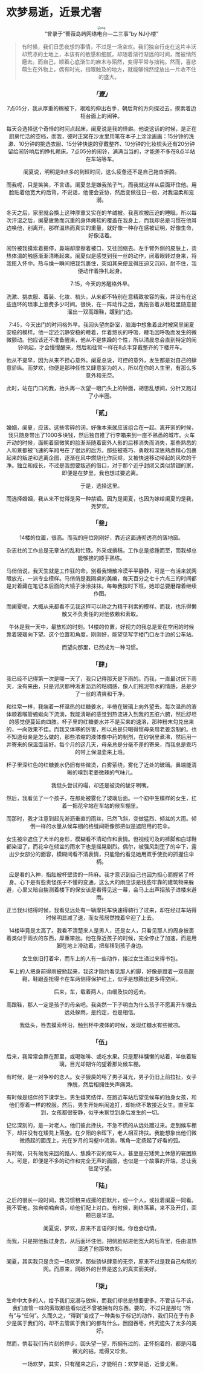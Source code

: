 # 欢梦易逝，近景尤奢

<center><img src="_images/640-20200206172035017.jpeg" alt="img" style="zoom:50%;" /></center>



<center>“曾录于“蔷薇岛屿网络电台—二三事”by NJ小楼”



> 有时候，我们日思夜想的事情，不过是一场空欢。我们独自行走在这片丰沃却荒凉的土地上，本该有的敏感和细腻，却随着渐行渐远的时间，而被悄然磨去。而自己，顺着心底渐生的麻木与陌然，变得平常与拙钝。然而，喜悲萌生在外物上，偶有时光，指眼触及的地方，就能够悄然绽放出一片收不住的盛大。



### ***「壹」***

7点05分，我从厚重的棉被下，艰难的伸出右手，朝后背的方向探过去，摸索着边柜台面上的闹钟。

每天会选择这个奇怪的时间点起床，阑夏说是我的怪癖。他说这话的时候，是正在厨房忙活的空档，而我，彼时正窝在沙发里用笔在本子上涂涂画画：15分钟的洗漱、10分钟的挑选衣服、15分钟快速的穿戴整齐、10分钟的化妆梳头还有20分钟留给闹铃响后的挣扎赖床。7点05分的闹铃，满满当当的，才能差不多在8点半站在车站等车。

阑夏说，明明是9点多的到班时间，这么疲惫还不是自己拖沓折腾。

而我呢，只是笑笑，不言语。阑夏总是嫌我孩子气，而我就这样从后面环住他。用脸贴着他宽大的后背，不说话，他便会妥协，然后变做往日一般，对我温柔和宠溺。

冬天之后，家里就会换上这种厚重又实在的羊绒被。我喜欢被压迫的睡眠，所以每次汗湿之后，阑夏疲惫而沉重的身体瘫软的覆盖在我身上，而我却总是习惯在他耳边唤他，别离开。那样温热而真实的重量，就好像一种存在感被证明，好像生命，好像活着。

闹铃被我摸索着摁停，鼻端却摩擦着被口，又往回缩去。左手臂外侧的皮肤上，烫热体温的触感渐渐清晰起来。阑夏似是感觉到我一丝的动作，闭着眼转过身来，将我揽入怀中。热与燥一瞬间把我包裹住，突如其来便显得压迫又沉闷，耐不住，我便动作着挣扎起身。

7:15，今天的苏醒格外早。

洗漱、挑衣服、着装、化妆、梳头，从来都不特别在意精致妆容的我，并没有在这些连环的琐事上浪费多少时间。很快，在一阵动作之后，我拖沓着从鞋柜里随意提溜出一双高跟鞋，踱到门边。

7:45，今天出门的时间格外早。我回头望向卧室，脑海中想象着此时被窝里阑夏安稳的模样。他一定还沉静安稳的睡着，伴着悠长的呼吸，睫毛因呼吸而发生的微微颤动。他应该还不准备醒来，他从不是焦躁的个性，所以清晨总会直到特定的闹铃响起，才会慢慢醒来，然后和往常一样在8点半穿戴整齐的下楼开车。

他从不提早，因为从来不担心意外。阑夏总说，可控的意外，发生都是对自己的肆意骄纵。而梦欢，你便是那种任性又肆意妄为的人，所以在你的人生里，有那么多意外和无奈。

此时，站在门口的我，抬头再一次望一眼门头上的钟面，胡思乱想间，分针又跑过了小半圈。



### **「贰」**

婚姻，阑夏，应该。这些零碎的词，好像本来就应该组合在一起。离开家的时候，我只随身带出了1000多块钱，然后独自推了行李箱来到一座不熟悉的城市。火车开动的时候，面朝着窗微笑的脸渐渐随着窗外人影的后移消失而消失，那些熟悉的人和景都被飞速的车厢甩在了很远的后方。那些被乖巧、勇敢和深思熟虑精心包裹起来的叛逆和逃离企图，逐渐在风中燃烧化作灰烬，又被快速移动带起的风吹的干净。独立和成长，不过是我想要叛逃的借口，对于那个近乎封闭又类似禁锢的家，即便是在梦里，我也想过要逃离。

于是，选择这里。

而选择婚姻，我从来不觉得是另一种禁锢。因为是阑夏，也因为嫁给阑夏的是我，尧梦欢。



### **「叁」**

14楼的位置，很高。而我的座位刚刚好，靠近这面通彻透亮的落地窗。

杂志社的工作总是无章法的乱和忙碌。外采或撰稿，工作总是接踵而至，而我却总能够接的顺手熟练。

马俏俏说，我天生就是工作狂的命。别看我懒散冷漠平平静静，可是一有活来就两眼放光，一派专业模样。马俏俏是我隔桌的美编，每天百分之七十六点三的时间都是对着藏在笔记本后面的大镜子涂涂抹抹。每每我按时下班，她却总要磨蹭着继续作图。

而阑夏呢，大概从来都看不见我这样可以称之为精干利索的模样。而我，也乐得懒散又不负责任的对他依赖和索取。

午休是我一天中，最放松的时刻。14楼的位置，好视力的我总是爱在空闲的时候靠着玻璃向下望。这个位置和角度，刚刚好，能望见写字楼门口左手边的公车站。

而望向那里，已然成为一种习惯。



### **「肆」**

我已经不记得第一次是哪一天了，我只记得那天是下雨的。而我，一直最讨厌下雨天，没有来由，只是讨厌那种淅淅沥沥的粘稠感，像人们拖泥带水的情感，总是少了一丝的清爽和干净。

和往常一样，我端着一杯温热的红糖姜水，半倚在玻璃上向外望去。每次温热的液体顺着喉管蜿蜒向下流淌，我能清晰的感觉到热流进入到我的五脏六腑，然后舒坦的感觉便蔓延向四肢。杯子里的红糖姜水并不是买来的速溶，那种粉末勾兑出来的，一向效果不佳。而我又体寒的厉害，所以总是只喝得惯母亲用老姜泡制的。也不知道母亲是怎么做的，那些浓缩的液体像中药的制剂，在砂锅里煮沸，然后用一并寄来的保温壶装好。每个月的这几天，母亲总是分毫不差的寄来，而我总是乖巧的带上保温壶来上班。

杯子里深红色的红糖姜水仍旧有些微烫，白雾萦绕，雾化了近处的玻璃。鼻端能清晰的嗅到老姜微辣的气味儿。

我低头尝试的嘬，却还是被烫的龇牙咧嘴。

然后，我看见了一个孩子，在那处被雾化了玻璃后面。一个初中生模样的女生，扛着一把花伞站在车站的候车棚里。

而那时，我才注意到起先淅沥垂直的雨丝，已然飞斜，变做猛烈、倾盆的大雨。倾倒一样的水量从候车棚的格缝间砸像那把似是遮阳用的花伞。

女生被伞遮住了大半的身形，模糊看不清动作和表情。但视线可及的裤脚和白球鞋都染湿了，而花伞在倾盆的雨水下也是摇晃剧烈。偶尔，被强风刮歪了的伞下，露出少女部分的面容，模糊间看不清表情，只能隐约看见她用双手使劲的抓握住伞柄。

应是看的入神，指肚被杯壁烫的一阵麻。我才意识到自己也因为担心而握紧了杯身。心下是有些责怪孩子不懂的变通，这么大的雨应该是找些牢靠的建筑物来躲避，心里又暗自揣测着楼下的保安该是看得见这一幕，会马上出声招孩子进楼来避雨。

正当我纠结得时候，我看见远处有一辆摩托车快速得骑行了过来，却在经过车站得时候明显减了速，而女孩居然拽着伞迎了上去。

14楼毕竟是太高了。我看不清楚来人是男人，还是女人，只看见那人的周身披裹着类似于雨衣的东西，厚重笨拙。他在靠近孩子的时候，完全停止了加速，而是用脚在地上滑动着，把车移到孩子身边。

女生依旧打着伞，而车上的人有一些动作，接过女生递过来得书包。

车上的人把身前得雨披掀起来，我这才隐约看见那人的脚，好像是蹬着一双高跟鞋，鞋跟歪扭得卡在车两侧得保护杠上，似乎是想腾出更多得空间。

后来，车，载着两人，由缓及快的远去。

高跟鞋，那人一定是孩子的母亲吧。我突然一下子明白为什么孩子不愿离开车棚去远处躲雨，是约定，也是相信。

我低头，唇去摸索杯沿，触到杯中液体的时候，发现红糖水有些微凉。



### **「伍」**

后来，我常常会靠在那里，或喝咖啡、或吃水果。只是那样慵懒的站着，半依着玻璃，目光却期许的望着那处候车棚。

有时候，是一对争吵的恋人。女子狠戾的甩了男子耳光，男子仍旧上前拉扯，女子挣脱，然后相拥住失声痛哭。

有时候是结伴的下课学生。男生嬉笑结伴，在跑近车站后望见候车的独身女孩，和他们穿着一样的校服。然后，男生开始哄闹追打，却始终不敢接近女生。直至车到，女孩都很安静，似乎未察觉到身后发生的一切。

记忆深刻的，是一对老人。他们彼此搀扶，不急不慌的从远处踱过来。走到候车棚下，却并没有在矮凳上落座。在夕阳的余晖下，老人相互搀扶。我能想象出他们微微扬起的面庞上，光在岁月的沟壑中流淌，嘴角一定扬起了好看的弧。

有时候，只有匆匆来回的路人、焦躁不安的候车人，甚至是在矮凳上休憩的窘困旅人。可是，即便是不多的动作和完全无声的画面，也似是一个故事的开端，总让我驻足守望。



### **「陆」**

之后的很长一段时间，我习惯租来成摞的旧默片，或一个人，或拉着阑夏一同看。我不管他，独自喃喃自语，给他们配上对白。有时候，剧终落幕，来不及开灯，面颊已是半湿。

阑夏说，梦欢，原来不言语的时候，你也会动情。

而我，只是把他扳过身去，从后面环住他，把侧脸贴进他宽大的后背里，任由温热湿透了他那块衣衫。

  阑夏，其实我只是贪恋一场欢梦。那些骄纵肆意的无奈，原来不过是我自己构筑的网。而原来，网眼外的世界是这么的真实而美好。



### **「柒」**

生命中太多的人，给予我们宠溺与放纵，而我们却总是想要更多。不管该与不该，我们直管一味的索取那些看似还不曾被拥有的东西。要的，不过只是那句 “所有”与“任何”。久而久之，“得到”变成了一种类似于标记的动作，我们只在乎有多少是属于我们的，却不去管属于我们的都有什么。囫囵吞枣，终究遗失了太多的美好。

然而，倘若我们有片刻的停步。回头望一望，所拥有过的、正怀抱着的，都是闪着微光的钻，难得又珍贵。

一场欢梦，其实，只有醒来之后，才能明白：欢梦易逝，近景尤奢。